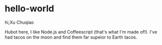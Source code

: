 # hello-world

hi,Xu Chuqiao

Hubot here, I like Node.js and Coffeescript (that's what I'm made of!).
I've had tacos on the moon and find them far supeior to Earth tacos.
